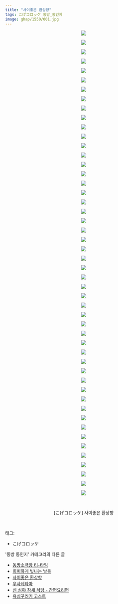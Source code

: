 ```yaml
---
title: "사이좋은 환상향"
tags: こげコロッケ 동방_동인지
image: ghap/1550/001.jpg
---
```

<div class="article">
<p style="text-align: center; clear: none; float: none;"><img src="{{ site.nasurl }}/ghap/1550/001.jpg"/></p>
<p style="text-align: center; clear: none; float: none;"><img src="{{ site.nasurl }}/ghap/1550/002.jpg"/></p>
<p style="text-align: center; clear: none; float: none;"><img src="{{ site.nasurl }}/ghap/1550/003.jpg"/></p>
<p style="text-align: center; clear: none; float: none;"><img src="{{ site.nasurl }}/ghap/1550/004.jpg"/></p>
<p style="text-align: center; clear: none; float: none;"><img src="{{ site.nasurl }}/ghap/1550/005.jpg"/></p>
<p style="text-align: center; clear: none; float: none;"><img src="{{ site.nasurl }}/ghap/1550/006.jpg"/></p>
<p style="text-align: center; clear: none; float: none;"><img src="{{ site.nasurl }}/ghap/1550/007.jpg"/></p>
<p style="text-align: center; clear: none; float: none;"><img src="{{ site.nasurl }}/ghap/1550/008.jpg"/></p>
<p style="text-align: center; clear: none; float: none;"><img src="{{ site.nasurl }}/ghap/1550/009.jpg"/></p>
<p style="text-align: center; clear: none; float: none;"><img src="{{ site.nasurl }}/ghap/1550/010.jpg"/></p>
<p style="text-align: center; clear: none; float: none;"><img src="{{ site.nasurl }}/ghap/1550/011.jpg"/></p>
<p style="text-align: center; clear: none; float: none;"><img src="{{ site.nasurl }}/ghap/1550/012.jpg"/></p>
<p style="text-align: center; clear: none; float: none;"><img src="{{ site.nasurl }}/ghap/1550/013.jpg"/></p>
<p style="text-align: center; clear: none; float: none;"><img src="{{ site.nasurl }}/ghap/1550/014.jpg"/></p>
<p style="text-align: center; clear: none; float: none;"><img src="{{ site.nasurl }}/ghap/1550/015.jpg"/></p>
<p style="text-align: center; clear: none; float: none;"><img src="{{ site.nasurl }}/ghap/1550/016.jpg"/></p>
<p style="text-align: center; clear: none; float: none;"><img src="{{ site.nasurl }}/ghap/1550/017.jpg"/></p>
<p style="text-align: center; clear: none; float: none;"><img src="{{ site.nasurl }}/ghap/1550/018.jpg"/></p>
<p style="text-align: center; clear: none; float: none;"><img src="{{ site.nasurl }}/ghap/1550/019.jpg"/></p>
<p style="text-align: center; clear: none; float: none;"><img src="{{ site.nasurl }}/ghap/1550/020.jpg"/></p>
<p style="text-align: center; clear: none; float: none;"><img src="{{ site.nasurl }}/ghap/1550/021.jpg"/></p>
<p style="text-align: center; clear: none; float: none;"><img src="{{ site.nasurl }}/ghap/1550/022.jpg"/></p>
<p style="text-align: center; clear: none; float: none;"><img src="{{ site.nasurl }}/ghap/1550/023.jpg"/></p>
<p style="text-align: center; clear: none; float: none;"><img src="{{ site.nasurl }}/ghap/1550/024.jpg"/></p>
<p style="text-align: center; clear: none; float: none;"><img src="{{ site.nasurl }}/ghap/1550/025.jpg"/></p>
<p style="text-align: center; clear: none; float: none;"><img src="{{ site.nasurl }}/ghap/1550/026.jpg"/></p>
<p style="text-align: center; clear: none; float: none;"><img src="{{ site.nasurl }}/ghap/1550/027.jpg"/></p>
<p style="text-align: center; clear: none; float: none;"><img src="{{ site.nasurl }}/ghap/1550/028.jpg"/></p>
<p style="text-align: center; clear: none; float: none;"><img src="{{ site.nasurl }}/ghap/1550/029.jpg"/></p>
<p style="text-align: center; clear: none; float: none;"><img src="{{ site.nasurl }}/ghap/1550/030.jpg"/></p>
<p style="text-align: center; clear: none; float: none;"><img src="{{ site.nasurl }}/ghap/1550/031.jpg"/></p>
<p style="text-align: center; clear: none; float: none;"><img src="{{ site.nasurl }}/ghap/1550/032.jpg"/></p>
<p style="text-align: center; clear: none; float: none;"><img src="{{ site.nasurl }}/ghap/1550/033.jpg"/></p>
<p style="text-align: center; clear: none; float: none;"><img src="{{ site.nasurl }}/ghap/1550/034.jpg"/></p>
<p style="text-align: center; clear: none; float: none;"><img src="{{ site.nasurl }}/ghap/1550/035.jpg"/></p>
<p style="text-align: center; clear: none; float: none;"><img src="{{ site.nasurl }}/ghap/1550/036.jpg"/></p>
<p style="text-align: center; clear: none; float: none;"><img src="{{ site.nasurl }}/ghap/1550/037.jpg"/></p>
<p style="text-align: center; clear: none; float: none;"><img src="{{ site.nasurl }}/ghap/1550/038.jpg"/></p>
<p style="text-align: center; clear: none; float: none;"><img src="{{ site.nasurl }}/ghap/1550/039.jpg"/></p>
<p style="text-align: center; clear: none; float: none;"><img src="{{ site.nasurl }}/ghap/1550/040.jpg"/></p>
<p style="text-align: center; clear: none; float: none;"><img src="{{ site.nasurl }}/ghap/1550/041.jpg"/></p>
<p style="text-align: center; clear: none; float: none;"><img src="{{ site.nasurl }}/ghap/1550/042.jpg"/></p>
<p style="text-align: center; clear: none; float: none;"><img src="{{ site.nasurl }}/ghap/1550/043.jpg"/></p>
<p style="text-align: center; clear: none; float: none;"><img src="{{ site.nasurl }}/ghap/1550/044.jpg"/></p>
<p style="text-align: center; clear: none; float: none;"><img src="{{ site.nasurl }}/ghap/1550/045.jpg"/></p>
<p style="text-align: center; clear: none; float: none;"><img src="{{ site.nasurl }}/ghap/1550/046.jpg"/></p>
<p style="text-align: center; clear: none; float: none;"><img src="{{ site.nasurl }}/ghap/1550/047.jpg"/></p>
<p style="text-align: center; clear: none; float: none;"><img src="{{ site.nasurl }}/ghap/1550/048.jpg"/></p>
<p style="text-align: center; clear: none; float: none;"><img src="{{ site.nasurl }}/ghap/1550/049.jpg"/></p>
<p style="text-align: center; clear: none; float: none;"><img src="{{ site.nasurl }}/ghap/1550/050.jpg"/></p>
<p style="text-align: center; clear: none; float: none;"><br/></p>
<p style="text-align: center; clear: none; float: none;">[こげコロッケ] 사이좋은 환상향</p>
<p><br/></p>
</div><div class="tagTrail">
<p>태그: </p>
<ul>
<li>こげコロッケ</li>
</ul>
</div><div class="another">
<p>'동방 동인지' 카테고리의 다른 글</p>
<ul>
<li><a href="/2016-08-13-ghap_1552">동방소극장 티-타임</a></li>
<li><a href="/2016-08-13-ghap_1551">희미하게 빛나는 날들</a></li>
<li><a href="/2016-08-13-ghap_1550">사이좋은 환상향</a></li>
<li><a href="/2016-08-13-ghap_1549">우사레타마</a></li>
<li><a href="/2016-08-13-ghap_1548">신 심야 참새 식당 - 간편요리편</a></li>
<li><a href="/2016-08-13-ghap_1547">욕심꾸러기 고스트</a></li>
</ul>
</div><div class="cb_module cb_fluid">
<div class="cb_wrt cb_profile">
</div><!-- commentList close -->
</div>
<br/>
<p id="refer"></p>
<br/>
